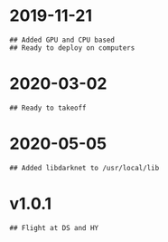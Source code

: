 # 2019-11-21
    ## Added GPU and CPU based 
    ## Ready to deploy on computers 
# 2020-03-02
    ## Ready to takeoff
# 2020-05-05
    ## Added libdarknet to /usr/local/lib
# v1.0.1
    ## Flight at DS and HY
